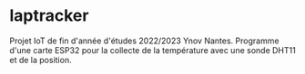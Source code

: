 # laptracker
Projet IoT de fin d'année d'études 2022/2023 Ynov Nantes. Programme d'une carte ESP32 pour la collecte de la température avec une sonde DHT11 et de la position.
